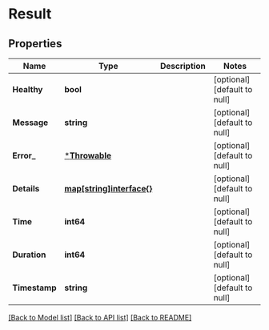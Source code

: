 # Result

## Properties
Name | Type | Description | Notes
------------ | ------------- | ------------- | -------------
**Healthy** | **bool** |  | [optional] [default to null]
**Message** | **string** |  | [optional] [default to null]
**Error_** | [***Throwable**](Throwable.md) |  | [optional] [default to null]
**Details** | [**map[string]interface{}**](interface{}.md) |  | [optional] [default to null]
**Time** | **int64** |  | [optional] [default to null]
**Duration** | **int64** |  | [optional] [default to null]
**Timestamp** | **string** |  | [optional] [default to null]

[[Back to Model list]](../README.md#documentation-for-models) [[Back to API list]](../README.md#documentation-for-api-endpoints) [[Back to README]](../README.md)


